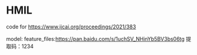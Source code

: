 # HMIL
code for https://www.ijcai.org/proceedings/2021/383

model:
feature_files:https://pan.baidu.com/s/1uchSV_NHinYb5BV3bs06tg  提取码：1234 
